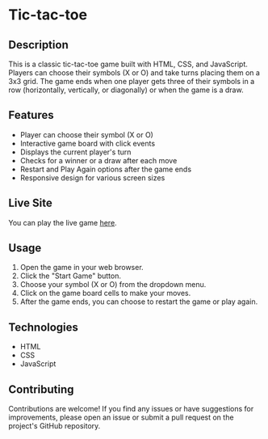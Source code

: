 # Tic-tac-toe

## Description
This is a classic tic-tac-toe game built with HTML, CSS, and JavaScript. Players can choose their symbols (X or O) and take turns placing them on a 3x3 grid. The game ends when one player gets three of their symbols in a row (horizontally, vertically, or diagonally) or when the game is a draw.

## Features
- Player can choose their symbol (X or O)
- Interactive game board with click events
- Displays the current player's turn
- Checks for a winner or a draw after each move
- Restart and Play Again options after the game ends
- Responsive design for various screen sizes

## Live Site
You can play the live game [here](https://ebenezerraph.github.io/tic-tac-toe).

## Usage
1. Open the game in your web browser.
2. Click the "Start Game" button.
3. Choose your symbol (X or O) from the dropdown menu.
4. Click on the game board cells to make your moves.
5. After the game ends, you can choose to restart the game or play again.

## Technologies
- HTML
- CSS
- JavaScript

## Contributing
Contributions are welcome! If you find any issues or have suggestions for improvements, please open an issue or submit a pull request on the project's GitHub repository.
